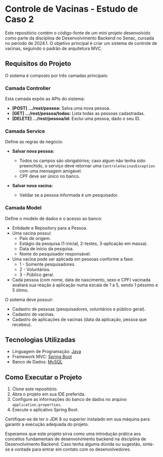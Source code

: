# Controle de Vacinas - Estudo de Caso 2

Este repositório contém o código-fonte de um mini projeto desenvolvido como parte da disciplina de Desenvolvimento Backend no Senac, cursada no período de 2024.1. O objetivo principal é criar um sistema de controle de vacinas, seguindo o padrão de arquitetura MVC.

## Requisitos do Projeto

O sistema é composto por três camadas principais:

### Camada Controller

Esta camada expõe as APIs do sistema:

- **[POST] .../rest/pessoa:** Salva uma nova pessoa.
- **[GET] .../rest/pessoa/todas:** Lista todas as pessoas cadastradas.
- **[DELETE] .../rest/pessoa/id:** Exclui uma pessoa, dado o seu ID.

### Camada Service

Define as regras de negócio:

- **Salvar nova pessoa:**
  - Todos os campos são obrigatórios; caso algum não tenha sido preenchido, o serviço deve retornar uma `ControleVacinasException` com uma mensagem amigável.
  - CPF deve ser único no banco.
 
- **Salvar nova vacina:**
  - Validar se a pessoa informada é um pesquisador.

### Camada Model

Define o modelo de dados e o acesso ao banco:

- Entidade e Repository para a Pessoa.
- Uma vacina possui:
  - País de origem.
  - Estágio da pesquisa (1-inicial, 2-testes, 3-aplicação em massa).
  - Data de início da pesquisa.
  - Nome do pesquisador responsável.
- Uma vacina pode ser aplicada em pessoas conforme a fase:
  - 1 - Somente pesquisadores.
  - 2 - Voluntários.
  - 3 - Público geral.
- Cada pessoa (com nome, data de nascimento, sexo e CPF) vacinada avaliará sua reação à aplicação numa escala de 1 a 5, sendo 1 péssimo e 5 ótimo.

O sistema deve possuir:
- Cadastro de pessoas (pesquisadores, voluntários e público geral).
- Cadastro de vacinas.
- Cadastro de aplicações de vacinas (data da aplicação, pessoa que recebeu).

## Tecnologias Utilizadas

- Linguagem de Programação: [Java](https://www.java.com/)
- Framework MVC: [Spring Boot](https://spring.io/projects/spring-boot)
- Banco de Dados: [MySQL](https://www.mysql.com/)

## Como Executar o Projeto

1. Clone este repositório.
2. Abra o projeto em sua IDE preferida.
3. Configure as informações do banco de dados no arquivo `application.properties`.
4. Execute o aplicativo Spring Boot.

Certifique-se de ter o JDK 8 ou superior instalado em sua máquina para garantir a execução adequada do projeto.

Esperamos que este projeto sirva como uma introdução prática aos conceitos fundamentais de desenvolvimento backend na disciplina de Desenvolvimento Backend. Caso tenha alguma dúvida ou sugestão, sinta-se à vontade para entrar em contato com os desenvolvedores.

